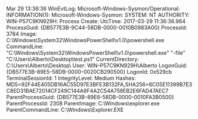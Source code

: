 Mar 29 13:36:36 WinEvtLog: Microsoft-Windows-Sysmon/Operational: INFORMATION(1): Microsoft-Windows-Sysmon: SYSTEM: NT AUTHORITY: WIN-P57C9KN929H: Process Create:  UtcTime: 2017-03-29 11:36:36.964  ProcessGuid: {DB577E3B-9C44-58DB-0000-0010B0983A00}  ProcessId: 3784  Image: C:\Windows\System32\WindowsPowerShell\v1.0\powershell.exe  CommandLine: "C:\Windows\System32\WindowsPowerShell\v1.0\powershell.exe" "-file" "C:\Users\Alberto\Desktop\test.ps1"  CurrentDirectory: C:\Users\Alberto\Desktop\  User: WIN-P57C9KN929H\Alberto  LogonGuid: {DB577E3B-89E5-58DB-0000-0020CB290500}  LogonId: 0x529cb  TerminalSessionId: 1  IntegrityLevel: Medium  Hashes: MD5=92F44E405DB16AC55D97E3BFE3B132FA,SHA256=6C05E11399B7E3C8ED31BAE72014CF249C144A8F4A2C54A758EB2E6FAD47AEC7  ParentProcessGuid: {DB577E3B-89E6-58DB-0000-0010FA3B0500}  ParentProcessId: 2308  ParentImage: C:\Windows\explorer.exe  ParentCommandLine: C:\Windows\Explorer.EXE